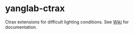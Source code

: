 # yanglab-ctrax
Ctrax extensions for difficult lighting conditions.  See [Wiki](https://github.com/ulrichstern/yanglab-ctrax/wiki) for documentation.
